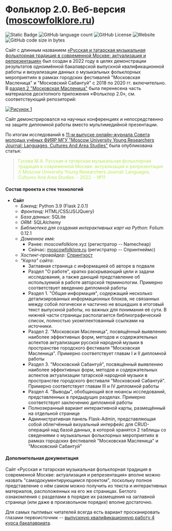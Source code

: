 # Фольклор 2.0. Веб-версия ([moscowfolklore.ru](https://moscowfolklore.ru/))
![Static Badge](https://img.shields.io/badge/main_language-Python?logo=python&logoSize=auto&labelColor=yellow&color=gray) ![GitHub language count](https://img.shields.io/github/languages/count/littleweirdo410/folklore_2.0_web) ![GitHub License](https://img.shields.io/github/license/littleweirdo410/folklore_2.0_web) ![Website](https://img.shields.io/website?url=https%3A%2F%2Fmoscowfolklore.ru%2F)  ![GitHub code size in bytes](https://img.shields.io/github/languages/code-size/littleweirdo410/folklore_2.0_web)

Сайт с длинным названием [«Русская и татарская музыкальная фольклорная традиция в современной Москве: актуализация и репрезентация»](https://disk.yandex.ru/i/x4irhSLIWO_I8Q) был создан в 2022 году в целях демонстрации результатов одноимённой бакалаврской выпускной квалификационной работы и визуализации данных о музыкальных фольклорных мероприятиях в рамках городских фестивалей "Московская Масленица" и "Московский Сабантуй" с 2018 по 2020 гг. включительно. В [раздел 2 "Московская Масленица"](https://moscowfolklore.ru/site.wsgi/moscow_maslenitsa/) была перенесена часть материалов десктопного приложения «Фольклор 2.0», см. соответствующий репозиторий:

[![Рисунок 1](https://milenchik.ru/site.wsgi/static/Рисунок1.png)](https://github.com/littleweirdo410/folklore_2.0_desktop)

Сайт демонстрировался на научных конференциях и непосредственно на защите дипломной работы вместо мультимедийной презентации.

По итогам исследований в [11-м выпуске онлайн-журнала Совета молодых учёных ФИЯР МГУ "Moscow University Young Researchers Journal: Languages, Cultures And Area Studies"](https://disk.yandex.ru/d/7iA1S4atDYyyAA) была опубликована статья:

> <div style="color:#B5E853">Гусева М.А. Русская и татарская музыкальная фольклорная традиция в современной Москве: актуализация и репрезентация // Moscow University Young Researchers Journal: Languages, Cultures And Area Studies. - 2022. - №11</div>

#### Состав проекта и стек технологий

* **Сайт**
  * *Бэкенд:* Python 3.9 (Flask 2.0.1)
  * *Фронтенд:* HTML/CSS/JS(JQuery)
  * *База данных:* SQLite
  * *ORM:* SQLAlchemy
  * *Библиотека для создания интерактивных карт на Python*: Folium 0.12.1
  * *Доменное имя:*
    * Ранее: moscowfolklore.xyz (регистратор -- Namecheap)
    * Сейчас: [moscowfolklore.ru](https://moscowfolklore.ru/) (регистратор -- Спринтнеймс)
  * *Хостинг-провайдер:* [Спринтхост](https://sprinthost.ru/)
  * *"Карта" сайта*:
    * Заглавная страница с информацией об авторе в подвале
    * Раздел "О работе", кратко раскрывающий цели и задачи исследования, а также дающий представление об используемой в работе авторской терминологии. Примерно соответствует введению дипломной работы
    * Раздел 1. "Общая информация", содержащий несколько детализированных информационных блоков, не связанных между собой логически и частично не вошедших в итоговый текст выпускной работы, но важных для понимания её сути. В нижней части страницы располагается библиографический список, полностью укомплектованный ссылками на источники.
    * Раздел 2. "Московская Масленица", посвящённый выявлению наиболее эффективных форм, методов и содержательных аспектов актуализации русской народной музыки в пространстве городского фестиваля "Московская Масленица". Примерно соответствует главам I и II дипломной работы
    * Раздел 3. "Московский Сабантуй", посвящённый выявлению наиболее эффективных форм, методов и содержательных аспектов актуализации татарской народной музыки в пространстве городского фестиваля "Московский Сабантуй". Примерно соответствует главам III и IV дипломной работы
    * Раздел 4. "Выводы", обобщающий все нюансы исследований, представленных в предыдущих разделах. Примерно соответствует заключению дипломной работы
    * Полноэкранный вариант интерактивной карты, размещённый на отдельной странице
    * Административная панель Flask-Admin, представляющая собой облегчённый визуальный интерфейс для CRUD-операций над базой данных, в которой хранятся 2 таблицы со сведениями о музыкальных фольклорных мероприятиях в рамках городских фестивалей "Московская Масленица" и "Московский Сабантуй"
   
#### Дополнительная документация

Сайт «Русская и татарская музыкальная фольклорная традиция в современной Москве: актуализация и репрезентация» вполне можно назвать "самодокументирующимся проектом", поскольку полное представление о нём самом можно получить из текста и интерактивных материалов, расположенных на его же страницах. Беглого ознакомления с разделами в порядке их размещения на заглавной странице (или даже в произвольном порядке) вполне достаточно.

Для самых пытливых читателей всегда есть вариант просканировать глазами первоисточник -- [выпускную квалификационную работу 4 курса бакалавриата](https://disk.yandex.ru/i/x4irhSLIWO_I8Q).
